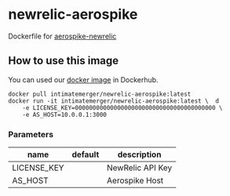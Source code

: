 # newrelic-aerospike

Dockerfile for [aerospike-newrelic](https://github.com/aerospike/aerospike-newrelic)

## How to use this image

You can used our [docker image](https://hub.docker.com/r/intimatemerger/newrelic-aerospike/) in Dockerhub.

```shell
docker pull intimatemerger/newrelic-aerospike:latest
docker run -it intimatemerger/newrelic-aerospike:latest \  d
    -e LICENSE_KEY=0000000000000000000000000000000000000000 \
    -e AS_HOST=10.0.0.1:3000
```

### Parameters

| name | default | description |
| --- | --- | --- |
| LICENSE_KEY |  | NewRelic API Key |
| AS_HOST |  | Aerospike Host |
